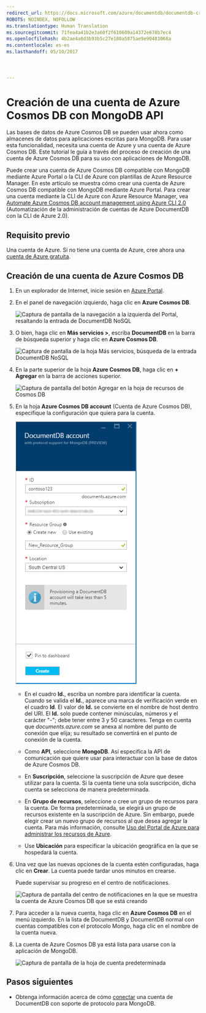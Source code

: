 ```yaml
---
redirect_url: https://docs.microsoft.com/azure/documentdb/documentdb-create-account
ROBOTS: NOINDEX, NOFOLLOW
ms.translationtype: Human Translation
ms.sourcegitcommit: 71fea4a41b2e3a60f2f610609a14372e678b7ec4
ms.openlocfilehash: 4b2ae4a8d3b93b5c27e180a5875ae9e90483068a
ms.contentlocale: es-es
ms.lasthandoff: 05/10/2017



---
```


# <a name="create-an-azure-cosmos-db-account-with-mongodb-api"></a>Creación de una cuenta de Azure Cosmos DB con MongoDB API
Las bases de datos de Azure Cosmos DB se pueden usar ahora como almacenes de datos para aplicaciones escritas para MongoDB. Para usar esta funcionalidad, necesita una cuenta de Azure y una cuenta de Azure Cosmos DB. Este tutorial le guía a través del proceso de creación de una cuenta de Azure Cosmos DB para su uso con aplicaciones de MongoDB. 

Puede crear una cuenta de Azure Cosmos DB compatible con MongoDB mediante Azure Portal o la CLI de Azure con plantillas de Azure Resource Manager. En este artículo se muestra cómo crear una cuenta de Azure Cosmos DB compatible con MongoDB mediante Azure Portal. Para crear una cuenta mediante la CLI de Azure con Azure Resource Manager, vea [Automate Azure Cosmos DB account management using Azure CLI 2.0](documentdb-automation-resource-manager-cli.md) (Automatización de la administración de cuentas de Azure DocumentDB con la CLI de Azure 2.0).

## <a name="prerequisite"></a>Requisito previo
Una cuenta de Azure. Si no tiene una cuenta de Azure, cree ahora una [cuenta de Azure gratuita](https://azure.microsoft.com/free/).
## <a name="create-an-azure-cosmos-db-account"></a>Creación de una cuenta de Azure Cosmos DB

1. En un explorador de Internet, inicie sesión en [Azure Portal](https://portal.azure.com).
2. En el panel de navegación izquierdo, haga clic en **Azure Cosmos DB**.

    ![Captura de pantalla de la navegación a la izquierda del Portal, resaltando la entrada de DocumentDB NoSQL](./media/documentdb-create-mongodb-account/portalleftnav.png)

3. O bien, haga clic en **Más servicios >**, escriba **DocumentDB** en la barra de búsqueda superior y haga clic en **Azure Cosmos DB**.

    ![Captura de pantalla de la hoja Más servicios, búsqueda de la entrada DocumentDB NoSQL](./media/documentdb-create-mongodb-account/more-services-search.PNG)

4. En la parte superior de la hoja **Azure Cosmos DB**, haga clic en **+ Agregar** en la barra de acciones superior.

    ![Captura de pantalla del botón Agregar en la hoja de recursos de Cosmos DB](./media/documentdb-create-mongodb-account/add-documentdb-account.png)

5. En la hoja **Azure Cosmos DB account** (Cuenta de Azure Cosmos DB), especifique la configuración que quiera para la cuenta.

   ![Captura de pantalla de la nueva hoja Azure Cosmos DB compatible con protocolo de MongoDB.](./media/documentdb-create-mongodb-account/create-documentdb-mongodb-account.PNG)

    - En el cuadro **Id.**, escriba un nombre para identificar la cuenta.  Cuando se valida el **Id.**, aparece una marca de verificación verde en el cuadro **Id**. El valor de **Id.** se convierte en el nombre de host dentro del URI. El **Id.** solo puede contener minúsculas, números y el carácter "-"; debe tener entre 3 y 50 caracteres. Tenga en cuenta que *documents.azure.com* se anexa al nombre del punto de conexión que elija; su resultado se convertirá en el punto de conexión de la cuenta.

    - Como **API**, seleccione **MongoDB**. Así especifica la API de comunicación que quiere usar para interactuar con la base de datos de Azure Cosmos DB.

    - En **Suscripción**, seleccione la suscripción de Azure que desee utilizar para la cuenta. Si la cuenta tiene una sola suscripción, dicha cuenta se selecciona de manera predeterminada.

    - En **Grupo de recursos**, seleccione o cree un grupo de recursos para la cuenta.  De forma predeterminada, se elegirá un grupo de recursos existente en la suscripción de Azure.  Sin embargo, puede elegir crear un nuevo grupo de recursos al que desea agregar la cuenta. Para más información, consulte [Uso del Portal de Azure para administrar los recursos de Azure](../azure-portal/resource-group-portal.md).

    - Use **Ubicación** para especificar la ubicación geográfica en la que se hospedará la cuenta.

6. Una vez que las nuevas opciones de la cuenta estén configuradas, haga clic en **Crear**.  La cuenta puede tardar unos minutos en crearse.

   Puede supervisar su progreso en el centro de notificaciones.  

   ![Captura de pantalla del centro de notificaciones en la que se muestra la cuenta de Azure Cosmos DB que se está creando](./media/documentdb-create-mongodb-account/create-documentdb-mongodb-deployment-status.png)  

7. Para acceder a la nueva cuenta, haga clic en **Azure Cosmos DB** en el menú izquierdo. En la lista de DocumentDB y DocumentDB normal con cuentas compatibles con el protocolo Mongo, haga clic en el nombre de la cuenta nueva.
8. La cuenta de Azure Cosmos DB ya está lista para usarse con la aplicación de MongoDB.

   ![Captura de pantalla de la hoja de cuenta predeterminada](./media/documentdb-create-mongodb-account/defaultaccountblade.png)

## <a name="next-steps"></a>Pasos siguientes
* Obtenga información acerca de cómo [conectar](documentdb-connect-mongodb-account.md) una cuenta de DocumentDB con soporte de protocolo para MongoDB.

